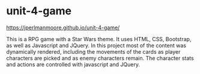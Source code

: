 # unit-4-game

https://jperlmanmoore.github.io/unit-4-game/

This is a RPG game with a Star Wars theme. It uses HTML, CSS, Bootstrap, as well as Javascript and JQuery. In this project most of the content was dynamically rendered, including the movements of the cards as player characters are picked and as enemy characters remain. The character stats and actions are controlled with javascript and JQuery.

